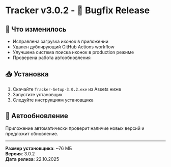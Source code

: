 # Tracker v3.0.2 - 🐛 Bugfix Release

## 📝 Что изменилось

- Исправлена загрузка иконок в приложении
- Удален дублирующий GitHub Actions workflow
- Улучшена система поиска иконок в production режиме
- Проверена работа автообновления

## 📥 Установка

1. Скачайте `Tracker-Setup-3.0.2.exe` из Assets ниже
2. Запустите установщик
3. Следуйте инструкциям установщика

## 🔄 Автообновление

Приложение автоматически проверит наличие новых версий и предложит обновление.

---

**Размер установщика**: ~76 МБ  
**Версия**: 3.0.2  
**Дата релиза**: 22.10.2025